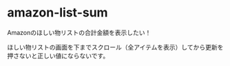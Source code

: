 # amazon-list-sum
Amazonのほしい物リストの合計金額を表示したい！

ほしい物リストの画面を下までスクロール（全アイテムを表示）してから更新を押さないと正しい値にならないです。
